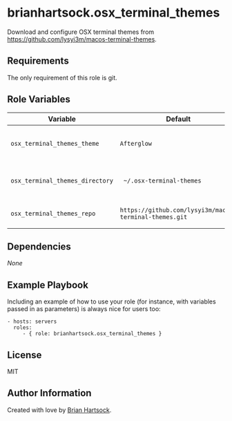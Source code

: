 brianhartsock.osx_terminal_themes
=========

Download and configure OSX terminal themes from https://github.com/lysyi3m/macos-terminal-themes.

Requirements
------------

The only requirement of this role is git.

Role Variables
--------------

|Variable|Default|Description|
|--------|-------|-----------|
|`osx_terminal_themes_theme`|`Afterglow`|Theme to configure terminal to use.|
|`osx_terminal_themes_directory`|` ~/.osx-terminal-themes`|Directory to clone themes into.|
|`osx_terminal_themes_repo`|`https://github.com/lysyi3m/macos-terminal-themes.git`|Git repository of themes.|

Dependencies
------------

_None_

Example Playbook
----------------

Including an example of how to use your role (for instance, with variables passed in as parameters) is always nice for users too:

    - hosts: servers
      roles:
         - { role: brianhartsock.osx_terminal_themes }

License
-------

MIT

Author Information
------------------

Created with love by [Brian Hartsock](http://blog.brianhartsock.com).

